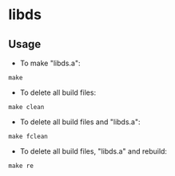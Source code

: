 # libds

## Usage

- To make "libds.a":

```
make
```

- To delete all build files:

```
make clean
```

- To delete all build files and "libds.a":

```
make fclean
```

- To delete all build files, "libds.a" and rebuild:

```
make re
```
